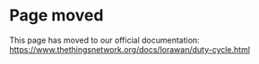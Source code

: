 # Page moved

This page has moved to our official documentation: https://www.thethingsnetwork.org/docs/lorawan/duty-cycle.html
